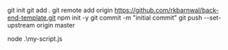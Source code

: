 git init
git add .
git remote add origin https://github.com/rkbarnwal/back-end-template.git
npm init -y
git commit -m "initial commit"
git push --set-upstream origin master

node .\my-script.js
